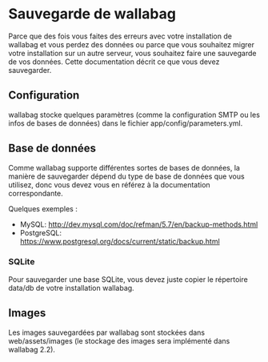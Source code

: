 Sauvegarde de wallabag
======================

Parce que des fois vous faites des erreurs avec votre installation de
wallabag et vous perdez des données ou parce que vous souhaitez migrer
votre installation sur un autre serveur, vous souhaitez faire une
sauvegarde de vos données. Cette documentation décrit ce que vous devez
sauvegarder.

Configuration
-------------

wallabag stocke quelques paramètres (comme la configuration SMTP ou les
infos de bases de données) dans le fichier app/config/parameters.yml.

Base de données
---------------

Comme wallabag supporte différentes sortes de bases de données, la
manière de sauvegarder dépend du type de base de données que vous
utilisez, donc vous devez vous en référez à la documentation
correspondante.

Quelques exemples :

-   MySQL: <http://dev.mysql.com/doc/refman/5.7/en/backup-methods.html>
-   PostgreSQL:
    <https://www.postgresql.org/docs/current/static/backup.html>

### SQLite

Pour sauvegarder une base SQLite, vous devez juste copier le répertoire
data/db de votre installation wallabag.

Images
------

Les images sauvegardées par wallabag sont stockées dans
web/assets/images (le stockage des images sera implémenté dans wallabag
2.2).
